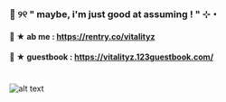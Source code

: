 ###  🚨 ୨୧  " maybe, i'm just good at assuming ! " ⊹・ 
#### 🐑 ★ ab me : https://rentry.co/vitalityz 
#### 🏮 ★   guestbook : https://vitalityz.123guestbook.com/
#
![alt text]([https://i.ibb.co/Qk7f5z6/image.png])
<!--
**vitalityz/vitalityz** is a ✨ _special_ ✨ repository because its `README.md` (this file) appears on your GitHub profile.

Here are some ideas to get you started:

- " so, go ahead baby, run your mouth! " 
- links : https://rentry.co/vitalityz
- 👯 I’m looking to collaborate on ...
- 🤔 I’m looking for help with ...
- 💬 Ask me about ...
- 📫 How to reach me: ...
- 😄 Pronouns: ...
- ⚡ Fun fact: ...
-->
